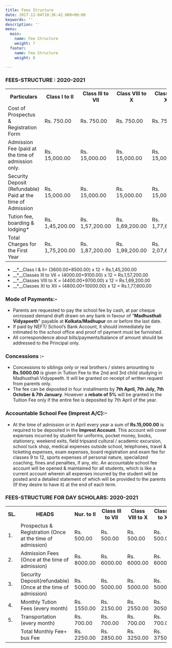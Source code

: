 ```yaml
---
title: Fees Structure
date: 2017-12-04T10:36:42.000+00:00
keywords: ''
description: ''
menu:
  main:
    name: Fee Structure
    weight: 7
  footer:
    name: Fee Structure
    weight: 8

---
```

### FEES-STRUCTURE : 2020-2021

<table class="fees-table"> <tr> <th>Particulars</th> <th>Class I to II</th> <th>Class III to VII</th> <th>Class VIII to X</th> <th>Class XI & XII</th> </tr> <tr> <td>Cost of Prospectus & Registration Form</td> <td>Rs. 750.00</td> <td>Rs. 750.00</td> <td>Rs. 750.00</td> <td>Rs. 750.00</td> </tr> <tr> <td>Admission Fee (paid at the time of admission only.</td> <td>Rs. 15,000.00</td> <td>Rs. 15,000.00</td> <td>Rs. 15,000.00</td> <td>Rs. 15,000.00</td> </tr> <tr> <td>Security Deposit (Refundable) Paid at the time of Admission</td> <td>Rs. 15,000.00</td> <td>Rs. 15,000.00</td> <td>Rs. 15,000.00</td> <td>Rs. 15,000.00</td> </tr> <tr> <td>Tution fee, boarding & lodging*</td>

<td>Rs. 1,45,200.00</td>

<td>Rs. 1,57,200.00</td>

<td>Rs. 1,69,200.00</td>

<td>Rs. 1,77,600.00</td

</tr>

<tr>

<td>Total Charges for the First Year</td> <td>Rs. 1,75,200.00</td>

<td>Rs. 1,87,200.00</td>

<td>Rs. 1,99,200.00</td>

<td>Rs. 2,07,600.00</td>

</tr>

</table>

* __*__Class I & II= (3600.00+8500.00) x 12   = Rs.1,45,200.00
* __*__Classes III to VII = (4000.00+9100.00) x 12  = Rs.1,57,200.00
* __*__Classes VIII to X = (4400.00+9700.00) x 12  = Rs.1,69,200.00
* __*__Classes XI to XII = (4800.00+10000.00) x 12  = Rs.1,77,600.00

### Mode of Payments:-

* Parents are requested to pay the school fee by cash, at par cheque orcrossed  demand draft drawn on  any bank  in  favour of "**Madhusthali Vidyapeeth**" payable at **Kolkata/Madhupur** on or before the last date.
* If paid by NEFT/ School’s Bank Account, it should immediately be intimated to the school office and proof of payment must be furnished.
* All correspondence about bills/payments/balance of amount should be addressed to the Principal only.

### Concessions :-

* Concessions to siblings only or real brothers / sisters amounting to **Rs.5000.00** is given in Tuition Fee to the 2nd and 3rd child studying in Madhusthali Vidyapeeth. It will be granted on receipt of written request from parents only.
* The fee can be deposited in four installments by **7th April, 7th July, 7th October & 7th January**. However a **rebate of 5%** will be granted in the Tuition Fee only if the entire fee is deposited by 7th April  of the year.

### Accountable School Fee (Imprest A/C):-

* At the time of admission or in April every year a sum of **Rs.15,000.00** is required to be deposited in the **Imprest Account**. This account will cover expenses  incurred  by  student  for  uniforms, pocket money, books, stationery, weekend exits, field tripsand cultural / academic  excursion, school  tuck shop, medical  expenses  outside school, telephones, travel  & ticketing expenses, exam expenses, board  registration and exam fee for classes  9  to 12,  sports  expenses  of  personal nature, specialized coaching, fines and penalties, if any, etc. An accountable school fee account   will  be  opened  &  maintained  for all  students,  which is like  a  current  account wherein  all  expenses  incurred  by  the  student  will be posted and a detailed statement  of  which will  be  provided  to  the parents (If they desire to have it) at the end of each  term.

### FEES-STRUCTURE FOR DAY SCHOLARS: 2020-2021

<table class="fees-table"> <tr> <th>SL.</th> <th>HEADS</th> <th>Nur. to II</th> <th>Class III to VII</th> <th>Class VIII to X</th> <th>Class XI to XII</th> </tr> <tr> <td>1.</td> <td>Prospectus & Registration (Once at the time of admission)</td> <td>Rs. 500.00</td> <td>Rs. 500.00</td> <td>Rs. 500.00</td> <td>Rs. 500.00</td> </tr> <tr> <td>2.</td> <td>Admission Fees (Once at the time of admission)</td> <td>Rs. 8000.00</td>

<td>Rs. 6000.00</td>

<td>Rs. 6000.00</td>

<td>Rs. 6000.00</td> </tr>

<tr>

<td>3.</td> <td>Security Deposit(refundable) (Once at the time of admission)</td>

<td>Rs. 5000.00</td>

<td>Rs. 5000.00</td>

<td>Rs. 5000.00</td>

<td>Rs. 5000.00</td> </tr> <tr> <td>4.</td> <td>Monthly Tution Fees (every month)</td>

<td>Rs. 1550.00</td>

<td>Rs. 2150.00</td>

<td>Rs. 2550.00</td>

<td>Rs. 3050.00</td> </tr> <tr> <td>5.</td> <td>Transportation (every month)</td>

<td>Rs. 700.00</td>

<td>Rs. 700.00</td>

<td>Rs. 700.00</td>

<td>Rs. 700.00</td> </tr> <tr> <td></td> <td>Total Monthly Fee+ bus Fee</td>

<td>Rs. 2250.00</td>

<td>Rs. 2850.00</td>

<td>Rs. 3250.00</td>

<td>Rs. 3750.00</td> </tr> </table>
